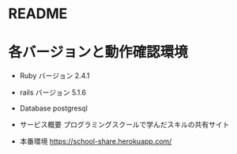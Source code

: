# README

# 各バージョンと動作確認環境

* Ruby バージョン 2.4.1

* rails バージョン 5.1.6

* Database postgresql

* サービス概要 プログラミングスクールで学んだスキルの共有サイト

* 本番環境 https://school-share.herokuapp.com/

